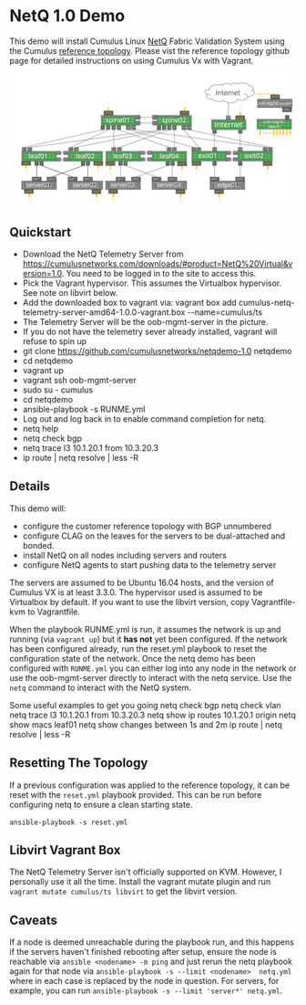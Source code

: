 # NetQ 1.0 Demo

This demo will install Cumulus Linux [NetQ](https://docs.cumulusnetworks.com/display/DOCS/Using+netq+to+Troubleshoot+the+Network) Fabric Validation System using the Cumulus [reference topology](https://github.com/cumulusnetworks/cldemo-vagrant). Please vist the reference topology github page for detailed instructions on using Cumulus Vx with Vagrant.

![Cumulus Reference Topology](https://github.com/CumulusNetworks/cldemo-vagrant/raw/master/cldemo_topology.png)

Quickstart
------------------------
* Download the NetQ Telemetry Server from https://cumulusnetworks.com/downloads/#product=NetQ%20Virtual&version=1.0. You need to be logged in to the site to access this.
* Pick the Vagrant hypervisor. This assumes the Virtualbox hypervisor. See note on libvirt below.
* Add the downloaded box to vagrant via: vagrant box add cumulus-netq-telemetry-server-amd64-1.0.0-vagrant.box --name=cumulus/ts
* The Telemetry Server will be the oob-mgmt-server in the picture.
* If you do not have the telemetry sever already installed, vagrant will refuse to spin up
* git clone https://github.com/cumulusnetworks/netqdemo-1.0 netqdemo
* cd netqdemo
* vagrant up
* vagrant ssh oob-mgmt-server
* sudo su - cumulus
* cd netqdemo
* ansible-playbook -s RUNME.yml
* Log out and log back in to enable command completion for netq.
* netq help
* netq check bgp
* netq trace l3 10.1.20.1 from 10.3.20.3
* ip route | netq resolve | less -R

Details
------------------------

This demo will:
* configure the customer reference topology with BGP unnumbered
* configure CLAG on the leaves for the servers to be dual-attached and bonded. 
* install NetQ on all nodes including servers and routers 
* configure NetQ agents to start pushing data to the telemetry server

The servers are assumed to be Ubuntu 16.04 hosts, and the version of Cumulus VX is at least 3.3.0. The hypervisor used is assumed to be Virtualbox by default. If you want to use the libvirt version, copy Vagrantfile-kvm to Vagrantfile.

When the playbook RUNME.yml is run, it assumes the network is up and running (via `vagrant up`) but it **has not** yet been configured. If the network has been configured already, run the reset.yml playbook to reset the configuration state of the network. Once the netq demo has been configured with `RUNME.yml` you can either log into any node in the network or use the oob-mgmt-server directly to interact with the netq service. Use the `netq` command to interact with the NetQ system.

Some useful examples to get you going
    netq check bgp
    netq check vlan
    netq trace l3 10.1.20.1 from 10.3.20.3
    netq show ip routes 10.1.20.1 origin
    netq show macs leaf01
    netq show changes between 1s and 2m
    ip route | netq resolve | less -R

Resetting The Topology
------------------------
If a previous configuration was applied to the reference topology, it can be reset with the `reset.yml` playbook provided. This can be run before configuring netq to ensure a clean starting state.

    ansible-playbook -s reset.yml

Libvirt Vagrant Box
-------------------
The NetQ Telemetry Server isn't officially supported on KVM. However, I personally use it all the time. Install the vagrant mutate plugin and run `vagrant mutate cumulus/ts libvirt` to get the libvirt version.

Caveats
-------
If a node is deemed unreachable during the playbook run, and this happens if the servers haven't finished rebooting after setup, ensure the node is reachable via `ansible <nodename> -m ping` and just rerun the netq playbook again for that node via `ansible-playbook -s --limit <nodename>  netq.yml` where <nodename> in each case is replaced by the node in question. For servers, for example, you can run `ansible-playbook -s --limit 'server*' netq.yml`.
